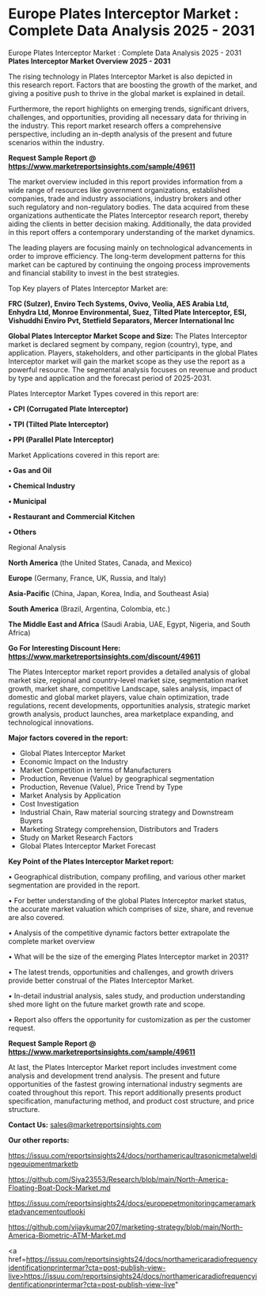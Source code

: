 # Europe Plates Interceptor Market : Complete Data Analysis 2025 - 2031
Europe Plates Interceptor Market : Complete Data Analysis 2025 - 2031
<Strong> Plates Interceptor Market Overview 2025 - 2031</strong>

The rising technology in Plates Interceptor Market is also depicted in this research report. Factors that are boosting the growth of the market, and giving a positive push to thrive in the global market is explained in detail.

Furthermore, the report highlights on emerging trends, significant drivers, challenges, and opportunities, providing all necessary data for thriving in the industry. This report market research offers a comprehensive perspective, including an in-depth analysis of the present and future scenarios within the industry.

<strong>Request Sample Report @ <a href=https://www.marketreportsinsights.com/sample/49611>https://www.marketreportsinsights.com/sample/49611</a></strong>

The market overview included in this report provides information from a wide range of resources like government organizations, established companies, trade and industry associations, industry brokers and other such regulatory and non-regulatory bodies. The data acquired from these organizations authenticate the Plates Interceptor research report, thereby aiding the clients in better decision making. Additionally, the data provided in this report offers a contemporary understanding of the market dynamics.

The leading players are focusing mainly on technological advancements in order to improve efficiency. The long-term development patterns for this market can be captured by continuing the ongoing process improvements and financial stability to invest in the best strategies.

Top Key players of Plates Interceptor Market are:

<strong>FRC (Sulzer), Enviro Tech Systems, Ovivo, Veolia, AES Arabia Ltd, Enhydra Ltd, Monroe Environmental, Suez, Tilted Plate Interceptor, ESI, Vishuddhi Enviro Pvt, Stetfield Separators, Mercer International Inc</strong>

<strong><b>Global Plates Interceptor Market Scope and Size:</b></strong>
The Plates Interceptor market is declared segment by company, region (country), type, and application. Players, stakeholders, and other participants in the global Plates Interceptor market will gain the market scope as they use the report as a powerful resource. The segmental analysis focuses on revenue and product by type and application and the forecast period of 2025-2031.

Plates Interceptor Market Types covered in this report are:

<strong>•  CPI (Corrugated Plate Interceptor)

•  TPI (Tilted Plate Interceptor)

•  PPI (Parallel Plate Interceptor)</strong>

Market Applications covered in this report are:

<strong>•  Gas and Oil

•  Chemical Industry

•  Municipal

•  Restaurant and Commercial Kitchen

•  Others</strong> 

Regional Analysis

<strong>North America</strong> (the United States, Canada, and Mexico)

<strong>Europe</strong> (Germany, France, UK, Russia, and Italy)

<strong>Asia-Pacific</strong> (China, Japan, Korea, India, and Southeast Asia)

<strong>South America</strong> (Brazil, Argentina, Colombia, etc.)

<strong>The Middle East and Africa</strong> (Saudi Arabia, UAE, Egypt, Nigeria, and South Africa)

<strong>Go For Interesting Discount Here: <a href=https://www.marketreportsinsights.com/discount/49611>https://www.marketreportsinsights.com/discount/49611</a></strong>

The Plates Interceptor market report provides a detailed analysis of global market size, regional and country-level market size, segmentation market growth, market share, competitive Landscape, sales analysis, impact of domestic and global market players, value chain optimization, trade regulations, recent developments, opportunities analysis, strategic market growth analysis, product launches, area marketplace expanding, and technological innovations.

<strong><b>Major factors covered in the report:</b></strong>
<ul>
  <li>Global Plates Interceptor Market </li>
  <li>Economic Impact on the Industry</li>
  <li>Market Competition in terms of Manufacturers</li>
  <li>Production, Revenue (Value) by geographical segmentation</li>
  <li>Production, Revenue (Value), Price Trend by Type</li>
  <li>Market Analysis by Application</li>
  <li>Cost Investigation</li>
  <li>Industrial Chain, Raw material sourcing strategy and Downstream Buyers</li>
  <li>Marketing Strategy comprehension, Distributors and Traders</li>
  <li>Study on Market Research Factors</li>
  <li>Global Plates Interceptor Market Forecast</li>
</ul>

<strong><b>Key Point of the Plates Interceptor Market report:</b></strong>

• Geographical distribution, company profiling, and various other market segmentation are provided in the report.

• For better understanding of the global Plates Interceptor market status, the accurate market valuation which comprises of size, share, and revenue are also covered.

• Analysis of the competitive dynamic factors better extrapolate the complete market overview

• What will be the size of the emerging Plates Interceptor market in 2031?

• The latest trends, opportunities and challenges, and growth drivers provide better construal of the Plates Interceptor Market.

• In-detail industrial analysis, sales study, and production understanding shed more light on the future market growth rate and scope.

• Report also offers the opportunity for customization as per the customer request.

<strong>Request Sample Report @ <a href=https://www.marketreportsinsights.com/sample/49611>https://www.marketreportsinsights.com/sample/49611</a></strong>

At last, the Plates Interceptor Market report includes investment come analysis and development trend analysis. The present and future opportunities of the fastest growing international industry segments are coated throughout this report. This report additionally presents product specification, manufacturing method, and product cost structure, and price structure.

<strong>Contact Us:</strong>
sales@marketreportsinsights.com

<strong>Our other reports:</strong>

<a href=https://issuu.com/reportsinsights24/docs/northamericaultrasonicmetalweldingequipmentmarketb>https://issuu.com/reportsinsights24/docs/northamericaultrasonicmetalweldingequipmentmarketb</a>

<a href=https://github.com/Siya23553/Research/blob/main/North-America-Floating-Boat-Dock-Market.md>https://github.com/Siya23553/Research/blob/main/North-America-Floating-Boat-Dock-Market.md</a>

<a href=https://issuu.com/reportsinsights24/docs/europepetmonitoringcameramarketadvancementoutlooki>https://issuu.com/reportsinsights24/docs/europepetmonitoringcameramarketadvancementoutlooki</a>

<a href=https://github.com/vijaykumar207/marketing-strategy/blob/main/North-America-Biometric-ATM-Market.md>https://github.com/vijaykumar207/marketing-strategy/blob/main/North-America-Biometric-ATM-Market.md</a>

<a href=https://issuu.com/reportsinsights24/docs/northamericaradiofrequencyidentificationprintermar?cta=post-publish-view-live>https://issuu.com/reportsinsights24/docs/northamericaradiofrequencyidentificationprintermar?cta=post-publish-view-live</a>"
